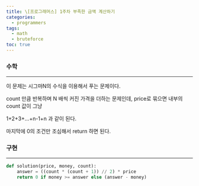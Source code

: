 ```yaml
---
title: \[프로그래머스] 1주차 부족한 금액 계산하기
categories: 
  - programmers
tags:
  - math
  - bruteforce
toc: true
---
```


### 수학

---

이 문제는 시그마N의 수식을 이용해서 푸는 문제이다.

count 만큼 반복하며 N 배씩 커진 가격을 더하는 문제인데, price로 묶으면 내부의 count 값이 그냥

1+2+3+...+n-1+n 과 같이 된다.

마지막에 0의 조건만 조심해서 return 하면 된다.

### 구현

---

```python
def solution(price, money, count):
    answer = ((count * (count + 1)) // 2) * price
    return 0 if money >= answer else (answer - money)
```